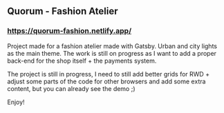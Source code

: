 ## Quorum - Fashion Atelier
### https://quorum-fashion.netlify.app/

Project made for a fashion atelier made with  Gatsby. Urban and city lights as the main theme. The work is still on progress as I want to add a proper back-end for the shop itself + the payments system.

The project is still in progress, I need to still add better grids for RWD + adjust some parts of the code for other browsers and add some extra content, but you can already see the demo ;)

Enjoy!
